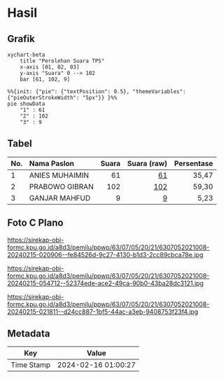 # Hasil

## Grafik

```mermaid
xychart-beta
    title "Perolehan Suara TPS"
    x-axis [01, 02, 03]
    y-axis "Suara" 0 --> 102
    bar [61, 102, 9]
```

```mermaid
%%{init: {"pie": {"textPosition": 0.5}, "themeVariables": {"pieOuterStrokeWidth": "5px"}} }%%
pie showData
    "1" : 61
    "2" : 102
    "3" : 9
```

## Tabel

| No. | Nama Paslon    | Suara | Suara (raw) | Persentase |
|:--- |:-------------- | -----:| -----------:| ----------:|
| 1   | ANIES MUHAIMIN | 61    | [61][p-1]   | 35,47      |
| 2   | PRABOWO GIBRAN | 102   | [102][p-2]  | 59,30      |
| 3   | GANJAR MAHFUD  | 9     | [9][p-3]    | 5,23       |


[p-1]: https://github.com/gigit-pemilu/pemilu-2024/blob/main/pilpres/hitung-suara/sub/63-kalimantan-selatan/sub/07-hulu-sungai-tengah/sub/05-pandawan/sub/2021-walatung/sub/008-tps/sub/paslon-1.txt
[p-2]: https://github.com/gigit-pemilu/pemilu-2024/blob/main/pilpres/hitung-suara/sub/63-kalimantan-selatan/sub/07-hulu-sungai-tengah/sub/05-pandawan/sub/2021-walatung/sub/008-tps/sub/paslon-2.txt
[p-3]: https://github.com/gigit-pemilu/pemilu-2024/blob/main/pilpres/hitung-suara/sub/63-kalimantan-selatan/sub/07-hulu-sungai-tengah/sub/05-pandawan/sub/2021-walatung/sub/008-tps/sub/paslon-3.txt

## Foto C Plano

https://sirekap-obj-formc.kpu.go.id/a8d3/pemilu/ppwp/63/07/05/20/21/6307052021008-20240215-020906--fe84526d-9c27-4130-b1d3-2cc89cbca78e.jpg

https://sirekap-obj-formc.kpu.go.id/a8d3/pemilu/ppwp/63/07/05/20/21/6307052021008-20240215-054712--52374ede-ace2-49ca-90b0-43ba28dc3121.jpg

https://sirekap-obj-formc.kpu.go.id/a8d3/pemilu/ppwp/63/07/05/20/21/6307052021008-20240215-021811--d24cc887-1bf5-44ac-a3eb-9408753f23f4.jpg


## Metadata

| Key        | Value               |
| ---------- | ------------------- |
| Time Stamp | 2024-02-16 01:00:27 |



